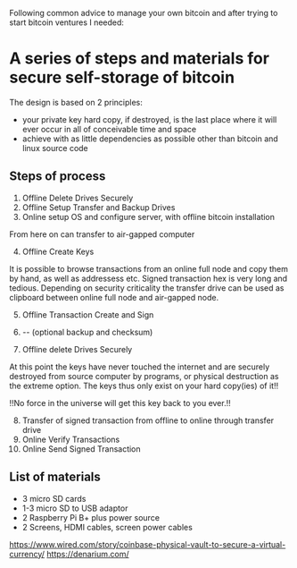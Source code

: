 Following common advice to manage your own bitcoin and after trying to start bitcoin ventures I needed: 

# A series of steps and materials for secure self-storage of bitcoin

The design is based on 2 principles:
- your private key hard copy, if destroyed, is the last place where it will ever occur in all of conceivable time and space
- achieve with as little dependencies as possible other than bitcoin and linux source code

## Steps of process
1. Offline Delete Drives Securely
2. Offline Setup Transfer and Backup Drives
3. Online setup OS and configure server, with offline bitcoin installation

From here on can transfer to air-gapped computer

4. Offline Create Keys

It is possible to browse transactions from an online full node and copy them by hand, as well as addressess etc. Signed transaction hex is very long and tedious. Depending on security criticality the transfer drive can be used as clipboard between online full node and air-gapped node.

5. Offline Transaction Create and Sign

6. --  (optional backup and checksum)

7. Offline delete Drives Securely

At this point the keys have never touched the internet and are securely destroyed from source computer by programs, or physical destruction as the extreme option. 
The keys thus only exist on your hard copy(ies) of it!!

!!No force in the universe will get this key back to you ever.!!

8. Transfer of signed transaction from offline to online through transfer drive
9. Online Verify Transactions
10. Online Send Signed Transaction

## List of materials
- 3 micro SD cards
- 1-3 micro SD to USB adaptor
- 2 Raspberry Pi B+ plus power source
- 2 Screens, HDMI cables, screen power cables

https://www.wired.com/story/coinbase-physical-vault-to-secure-a-virtual-currency/
https://denarium.com/
